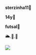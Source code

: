 **sterzinha11**🖤

**14y**🖤

**futsal**🥇

🌥️.🦋.🌻

![](https://media.tenor.com/siUF6_Z22eUAAAAC/wow.gif)

